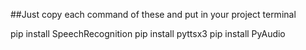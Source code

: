 
##Just copy each command of these and put in your project terminal
 
pip install SpeechRecognition
pip install pyttsx3
pip install PyAudio
